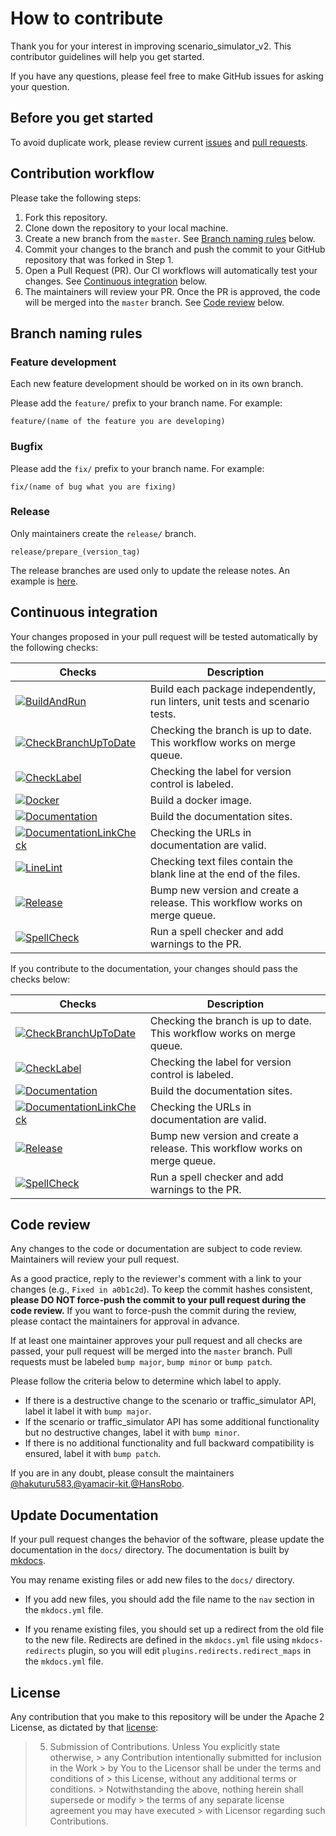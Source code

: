 # How to contribute

Thank you for your interest in improving scenario_simulator_v2.
This contributor guidelines will help you get started.

If you have any questions, please feel free to make GitHub issues for asking your question.

## Before you get started

To avoid duplicate work, please review current [issues](https://github.com/tier4/scenario_simulator_v2/issues) and [pull requests](https://github.com/tier4/scenario_simulator_v2/pulls).

## Contribution workflow

Please take the following steps:

1. Fork this repository.
2. Clone down the repository to your local machine.
3. Create a new branch from the `master`. See [Branch naming rules](#branch-naming-rules) below.
4. Commit your changes to the branch and push the commit to your GitHub repository that was forked in Step 1.
5. Open a Pull Request (PR). Our CI workflows will automatically test your changes. See [Continuous integration](#continuous-integration) below.
6. The maintainers will review your PR. Once the PR is approved, the code will be merged into the `master` branch. See [Code review](#code-review) below.

## Branch naming rules

### Feature development

Each new feature development should be worked on in its own branch.

Please add the `feature/` prefix to your branch name. For example:

```
feature/(name of the feature you are developing)
```

### Bugfix

Please add the `fix/` prefix to your branch name. For example:

```
fix/(name of bug what you are fixing)
```

### Release

Only maintainers create the `release/` branch.

```
release/prepare_(version_tag)
```

The release branches are used only to update the release notes. An example is [here](https://github.com/tier4/scenario_simulator_v2/pull/477).

## Continuous integration

Your changes proposed in your pull request will be tested automatically by the following checks:

| Checks                                                                                                                                                                                                                            | Description                                                                          |
| --------------------------------------------------------------------------------------------------------------------------------------------------------------------------------------------------------------------------------- | ------------------------------------------------------------------------------------ |
| [![BuildAndRun](https://github.com/tier4/scenario_simulator_v2/actions/workflows/BuildAndRun.yaml/badge.svg)](https://github.com/tier4/scenario_simulator_v2/actions/workflows/BuildAndRun.yaml)                                  | Build each package independently, run linters, unit tests and scenario tests.        |
| [![CheckBranchUpToDate](https://github.com/tier4/scenario_simulator_v2/actions/workflows/CheckBranchUpToDate.yaml/badge.svg)](https://github.com/tier4/scenario_simulator_v2/actions/workflows/CheckBranchUpToDate.yaml)          | Checking the branch is up to date. This workflow works on merge queue.               |
| [![CheckLabel](https://github.com/tier4/scenario_simulator_v2/actions/workflows/CheckLabel.yaml/badge.svg)](https://github.com/tier4/scenario_simulator_v2/actions/workflows/CheckLabel.yaml)                                     | Checking the label for version control is labeled.                                   |
| [![Docker](https://github.com/tier4/scenario_simulator_v2/actions/workflows/Docker.yaml/badge.svg)](https://github.com/tier4/scenario_simulator_v2/actions/workflows/Docker.yaml)                                                 | Build a docker image.                                                                |
| [![Documentation](https://github.com/tier4/scenario_simulator_v2/actions/workflows/Documentation.yaml/badge.svg)](https://github.com/tier4/scenario_simulator_v2/actions/workflows/Documentation.yaml)                            | Build the documentation sites.                                                       |
| [![DocumentationLinkCheck](https://github.com/tier4/scenario_simulator_v2/actions/workflows/DocumentationLinkCheck.yaml/badge.svg)](https://github.com/tier4/scenario_simulator_v2/actions/workflows/DocumentationLinkCheck.yaml) | Checking the URLs in documentation are valid.                                        |
| [![LineLint](https://github.com/tier4/scenario_simulator_v2/actions/workflows/LineLint.yaml/badge.svg)](https://github.com/tier4/scenario_simulator_v2/actions/workflows/LineLint.yaml)                                           | Checking text files contain the blank line at the end of the files.                  |
| [![Release](https://github.com/tier4/scenario_simulator_v2/actions/workflows/Release.yaml/badge.svg)](https://github.com/tier4/scenario_simulator_v2/actions/workflows/Release.yaml)                                              | Bump new version and create a release. This workflow works on merge queue.           |
| [![SpellCheck](https://github.com/tier4/scenario_simulator_v2/actions/workflows/SpellCheck.yaml/badge.svg)](https://github.com/tier4/scenario_simulator_v2/actions/workflows/SpellCheck.yaml)                                     | Run a spell checker and add warnings to the PR.                                      |

If you contribute to the documentation, your changes should pass the checks below:

| Checks                                                                                                                                                                                                                            | Description                                                              |
| --------------------------------------------------------------------------------------------------------------------------------------------------------------------------------------------------------------------------------- | ------------------------------------------------------------------------ |
| [![CheckBranchUpToDate](https://github.com/tier4/scenario_simulator_v2/actions/workflows/CheckBranchUpToDate.yaml/badge.svg)](https://github.com/tier4/scenario_simulator_v2/actions/workflows/CheckBranchUpToDate.yaml)          | Checking the branch is up to date. This workflow works on merge queue.   |
| [![CheckLabel](https://github.com/tier4/scenario_simulator_v2/actions/workflows/CheckLabel.yaml/badge.svg)](https://github.com/tier4/scenario_simulator_v2/actions/workflows/CheckLabel.yaml)                                     | Checking the label for version control is labeled.                       |
| [![Documentation](https://github.com/tier4/scenario_simulator_v2/actions/workflows/Documentation.yaml/badge.svg)](https://github.com/tier4/scenario_simulator_v2/actions/workflows/Documentation.yaml)                            | Build the documentation sites.                                           |
| [![DocumentationLinkCheck](https://github.com/tier4/scenario_simulator_v2/actions/workflows/DocumentationLinkCheck.yaml/badge.svg)](https://github.com/tier4/scenario_simulator_v2/actions/workflows/DocumentationLinkCheck.yaml) | Checking the URLs in documentation are valid.                            |
| [![Release](https://github.com/tier4/scenario_simulator_v2/actions/workflows/Release.yaml/badge.svg)](https://github.com/tier4/scenario_simulator_v2/actions/workflows/Release.yaml)                                              | Bump new version and create a release. This workflow works on merge queue. |
| [![SpellCheck](https://github.com/tier4/scenario_simulator_v2/actions/workflows/SpellCheck.yaml/badge.svg)](https://github.com/tier4/scenario_simulator_v2/actions/workflows/SpellCheck.yaml)                                     | Run a spell checker and add warnings to the PR.                          |

## Code review

Any changes to the code or documentation are subject to code review. Maintainers will review your pull request.

As a good practice, reply to the reviewer's comment with a link to your changes (e.g., `Fixed in a0b1c2d`).
To keep the commit hashes consistent, **please DO NOT force-push the commit to your pull request during the code review.**
If you want to force-push the commit during the review, please contact the maintainers for approval in advance.

If at least one maintainer approves your pull request and all checks are passed, your pull request will be merged into the `master` branch.
Pull requests must be labeled `bump major`, `bump minor` or `bump patch`.

Please follow the criteria below to determine which label to apply.

* If there is a destructive change to the scenario or traffic_simulator API, label it label it with `bump major`.
* If the scenario or traffic_simulator API has some additional functionality but no destructive changes, label it with `bump minor`.
* If there is no additional functionality and full backward compatibility is ensured, label it with `bump patch`.

If you are in any doubt, please consult the maintainers [@hakuturu583](https://github.com/hakuturu583),[@yamacir-kit](https://github.com/yamacir-kit),[@HansRobo](https://github.com/HansRobo).

## Update Documentation

If your pull request changes the behavior of the software, please update the documentation in the `docs/` directory.
The documentation is built by [mkdocs](https://www.mkdocs.org/).

You may rename existing files or add new files to the `docs/` directory.
* If you add new files, you should add the file name to the `nav` section in the `mkdocs.yml` file.

* If you rename existing files, you should set up a redirect from the old file to the new file.
Redirects are defined in the `mkdocs.yml` file using `mkdocs-redirects` plugin, so you will edit `plugins.redirects.redirect_maps` in the `mkdocs.yml` file.

## License

Any contribution that you make to this repository will
be under the Apache 2 License, as dictated by that
[license](http://www.apache.org/licenses/LICENSE-2.0.html):

> 5. Submission of Contributions. Unless You explicitly state otherwise,
     >    any Contribution intentionally submitted for inclusion in the Work
     >    by You to the Licensor shall be under the terms and conditions of
     >    this License, without any additional terms or conditions.
     >    Notwithstanding the above, nothing herein shall supersede or modify
     >    the terms of any separate license agreement you may have executed
     >    with Licensor regarding such Contributions.
